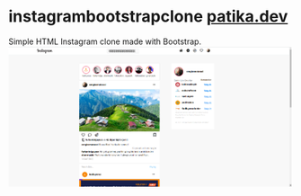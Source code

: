 # instagrambootstrapclone       [patika.dev](https://app.patika.dev/courses/bootstrap/odev2)
Simple HTML Instagram clone made with Bootstrap.
![Instagram clone patika.dev](screenshot.png)

